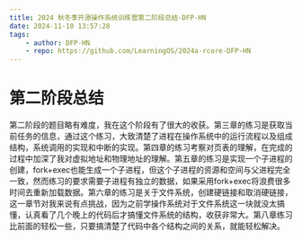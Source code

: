 ```yaml
---
title: 2024 秋冬季开源操作系统训练营第二阶段总结-DFP-HN
date: 2024-11-10 13:57:28
tags: 
    - author: DFP-HN
    - repo: https://github.com/LearningOS/2024a-rcore-DFP-HN
---
```

# 第二阶段总结
第二阶段的题目略有难度，我在这个阶段有了很大的收获。第三章的练习是获取当前任务的信息，通过这个练习，大致清楚了进程在操作系统中的运行流程以及组成结构，系统调用的实现和中断的实现。第四章的练习考察对页表的理解，在完成的过程中加深了我对虚拟地址和物理地址的理解。第五章的练习是实现一个子进程的创建，fork+exec也能生成一个子进程，但这个子进程的资源和空间与父进程完全一致，然而练习的要求需要子进程有独立的数据，如果采用fork+exec将浪费很多时间去重新加载数据。第六章的练习是关于文件系统，创建硬链接和取消硬链接，这一章节对我来说有点挑战，因为之前学操作系统对于文件系统这一块就没太搞懂，认真看了几个晚上的代码后才搞懂文件系统的结构，收获非常大。第八章练习比前面的轻松一些，只要搞清楚了代码中各个结构之间的关系，就能轻松解决。